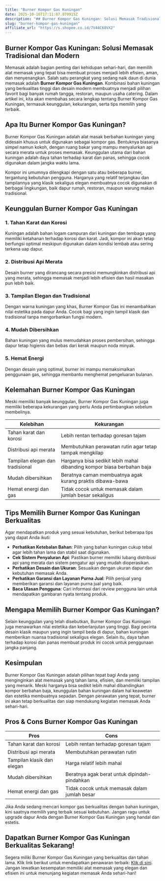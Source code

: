 ```yaml
---
title: "Burner Kompor Gas Kuningan"
date: 2025-10-16T17:11:07.870915Z
description: "## Burner Kompor Gas Kuningan: Solusi Memasak Tradisional dan Modern..."
slug: "burner-kompor-gas-kuningan"
affiliate_url: "https://s.shopee.co.id/7V44C68VX2"
---
```

## Burner Kompor Gas Kuningan: Solusi Memasak Tradisional dan Modern

Memasak adalah bagian penting dari kehidupan sehari-hari, dan memilih alat memasak yang tepat bisa membuat proses menjadi lebih efisien, aman, dan menyenangkan. Salah satu perangkat yang sedang naik daun di dunia memasak adalah **Burner Kompor Gas Kuningan**. Kombinasi bahan kuningan yang berkualitas tinggi dan desain modern membuatnya menjadi pilihan favorit bagi banyak rumah tangga, restoran, maupun usaha catering. Dalam artikel ini, kita akan membahas secara lengkap tentang Burner Kompor Gas Kuningan, termasuk keunggulan, kekurangan, serta tips memilih yang terbaik.

## Apa Itu Burner Kompor Gas Kuningan?

Burner Kompor Gas Kuningan adalah alat masak berbahan kuningan yang didesain khusus untuk digunakan sebagai kompor gas. Bentuknya biasanya simpel namun kokoh, dengan ruang bakar yang mampu menyalurkan api secara merata untuk proses memasak. Keunggulan utama dari bahan kuningan adalah daya tahan terhadap karat dan panas, sehingga cocok digunakan dalam jangka waktu lama.

Kompor ini umumnya dilengkapi dengan satu atau beberapa burner, tergantung kebutuhan pengguna. Harganya yang relatif terjangkau dan tampilannya yang klasik sekaligus elegan membuatnya cocok digunakan di berbagai lingkungan, baik dapur rumah, restoran, maupun warung makan tradisional.

## Keunggulan Burner Kompor Gas Kuningan

### 1. Tahan Karat dan Korosi  
Kuningan adalah bahan logam campuran dari kuningan dan tembaga yang memiliki ketahanan terhadap korosi dan karat. Jadi, kompor ini akan tetap berfungsi optimal meskipun digunakan dalam kondisi lembab atau sering terkena uap dapur.

### 2. Distribusi Api Merata  
Desain burner yang dirancang secara presisi memungkinkan distribusi api yang merata, sehingga memasak menjadi lebih efisien dan hasil masakan pun lebih baik.

### 3. Tampilan Elegan dan Tradisional  
Dengan warna kuningan yang khas, Burner Kompor Gas ini menambahkan nilai estetika pada dapur Anda. Cocok bagi yang ingin tampil klasik dan tradisional tanpa mengorbankan fungsi modern.

### 4. Mudah Dibersihkan  
Bahan kuningan yang mulus memudahkan proses pembersihan, sehingga dapur tetap higienis dan bebas dari kerak maupun noda minyak.

### 5. Hemat Energi  
Dengan desain yang optimal, burner ini mampu memaksimalkan penggunaan gas, sehingga membantu menghemat pengeluaran bulanan.

## Kelemahan Burner Kompor Gas Kuningan

Meski memiliki banyak keunggulan, Burner Kompor Gas Kuningan juga memiliki beberapa kekurangan yang perlu Anda pertimbangkan sebelum membelinya.

| Kelebihan | Kekurangan |
|------------|--------------|
| Tahan karat dan korosi | Lebih rentan terhadap goresan tajam |
| Distribusi api merata | Membutuhkan perawatan rutin agar tetap tampak mengkilap |
| Tampilan elegan dan tradisional | Harganya bisa sedikit lebih mahal dibanding kompor biasa berbahan baja |
| Mudah dibersihkan | Beratnya caman membuatnya agak kurang praktis dibawa-bawa |
| Hemat energi dan gas | Tidak cocok untuk memasak dalam jumlah besar sekaligus |

## Tips Memilih Burner Kompor Gas Kuningan Berkualitas

Agar mendapatkan produk yang sesuai kebutuhan, berikut beberapa tips yang dapat Anda ikuti:

- **Perhatikan Ketebalan Bahan**: Pilih yang bahan kuningan cukup tebal agar lebih tahan lama dan stabil saat digunakan.
- **Cek Sistem Penyaluran Api**: Pastikan burner memiliki lubang distribusi api yang merata dan sistem pengatur api yang mudah dioperasikan.
- **Perhatikan Desain dan Ukuran**: Sesuaikan dengan ukuran dapur dan kebutuhan memasak Anda.
- **Perhatikan Garansi dan Layanan Purna Jual**: Pilih penjual yang memberikan garansi dan layanan purna jual yang baik.
- **Baca Ulasan Pengguna**: Cari informasi dari review pengguna lain untuk mendapatkan gambaran nyata tentang produk.

## Mengapa Memilih Burner Kompor Gas Kuningan?

Selain keunggulan yang telah disebutkan, Burner Kompor Gas Kuningan juga menawarkan nilai estetika dan keberlanjutan yang tinggi. Bagi pecinta desain klasik maupun yang ingin tampil beda di dapur, bahan kuningan memberikan nuansa tradisional sekaligus elegan. Selain itu, daya tahan terhadap korosi dan panas membuat produk ini cocok untuk penggunaan jangka panjang.

## Kesimpulan

Burner Kompor Gas Kuningan adalah pilihan tepat bagi Anda yang menginginkan alat memasak yang tahan lama, efisien, dan memiliki tampilan yang menarik. Meski harganya bisa sedikit lebih mahal dibandingkan kompor berbahan baja, keunggulan bahan kuningan dalam hal keawetan dan estetika membuatnya sepadan. Dengan perawatan yang tepat, burner ini akan tetap berkualitas dan siap mendukung kegiatan memasak Anda sehari-hari.

## Pros & Cons Burner Kompor Gas Kuningan

| **Pros** | **Cons** |
|------------------------------|------------------------------|
| Tahan karat dan korosi | Lebih rentan terhadap goresan tajam |
| Distribusi api merata | Membutuhkan perawatan rutin |
| Tampilan klasik dan elegan | Harga relatif lebih mahal |
| Mudah dibersihkan | Beratnya agak berat untuk dipindah-pindahkan |
| Hemat energi dan gas | Tidak cocok untuk memasak dalam jumlah besar |

Jika Anda sedang mencari kompor gas berkualitas dengan bahan kuningan, kini saatnya memilih yang terbaik sesuai kebutuhan. Jangan ragu untuk upgrade dapur Anda dengan Burner Kompor Gas Kuningan yang handal dan estetis.

## Dapatkan Burner Kompor Gas Kuningan Berkualitas Sekarang!

Segera miliki Burner Kompor Gas Kuningan yang berkualitas dan tahan lama. Klik link berikut untuk mendapatkan penawaran terbaik: [Klik di sini](https://s.shopee.co.id/7V44C68VX2). Jangan lewatkan kesempatan memiliki alat memasak yang elegan dan efisien ini untuk menunjang kegiatan memasak Anda sehari-hari!